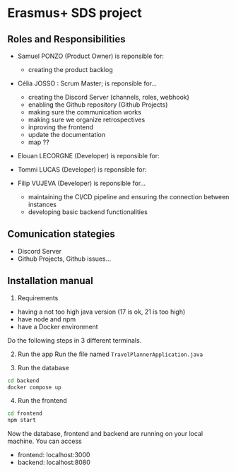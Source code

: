 # Erasmus+ SDS project

## Roles and Responsibilities

- Samuel PONZO (Product Owner) is reponsible for:
  - creating the product backlog
- Célia JOSSO : Scrum Master; is reponsible for...
  - creating the Discord Server (channels, roles, webhook)
  - enabling the Github repository (Github Projects)
  - making sure the communication works
  - making sure we organize retrospectives
  - inproving the frontend
  - update the documentation
  - map ??
- Elouan LECORGNE (Developer) is reponsible for:
- Tommi LUCAS (Developer) is reponsible for:

- Filip VUJEVA (Developer) is reponsible for...
  - maintaining the CI/CD pipeline and ensuring the connection between instances
  - developing basic backend functionalities

## Comunication stategies

- Discord Server
- Github Projects, Github issues...

## Installation manual
1. Requirements
  -   having a not too high java version (17 is ok, 21 is too high) 
  -   have node and npm
  -   have a Docker environment

Do the following steps in 3 different terminals.

2. Run the app
Run the file named `TravelPlannerApplication.java`

3. Run the database
```bash
cd backend
docker compose up
```
4. Run the frontend
```bash
cd frontend
npm start
```

Now the database, frontend and backend are running on your local machine. You can access 
- frontend: localhost:3000
- backend: localhost:8080
